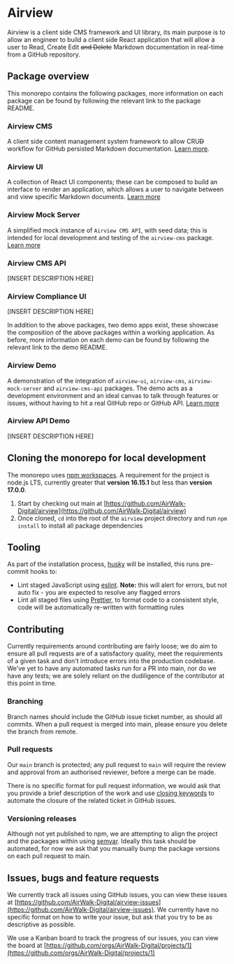 # Airview

Airview is a client side CMS framework and UI library, its main purpose is to allow an engineer to build a client side React application that will allow a user to Read, Create Edit ~~and Delete~~ Markdown documentation in real-time from a GitHub repository.

## Package overview

This monorepo contains the following packages, more information on each package can be found by following the relevant link to the package README.

### Airview CMS

A client side content management system framework to allow CRU~~D~~ workflow for GitHub persisted Markdown documentation. [Learn more](https://github.com/AirWalk-Digital/airview/tree/main/packages/airview-cms).

### Airview UI

A collection of React UI components; these can be composed to build an interface to render an application, which allows a user to navigate between and view specific Markdown documents. [Learn more](https://github.com/AirWalk-Digital/airview/tree/main/packages/airview-ui)

### Airview Mock Server

A simplified mock instance of `Airview CMS API`, with seed data; this is intended for local development and testing of the `airview-cms` package. [Learn more](https://github.com/AirWalk-Digital/airview/tree/main/packages/airview-mock-server)

### Airview CMS API

[INSERT DESCRIPTION HERE]

### Airview Compliance UI

[INSERT DESCRIPTION HERE]

In addition to the above packages, two demo apps exist, these showcase the composition of the above packages within a working application. As before, more information on each demo can be found by following the relevant link to the demo README.

### Airview Demo

A demonstration of the integration of `airview-ui`, `airview-cms`, `airview-mock-server` and `airview-cms-api` packages. The demo acts as a development environment and an ideal canvas to talk through features or issues, without having to hit a real GitHub repo or GitHub API. [Learn more](https://github.com/AirWalk-Digital/airview/tree/main/apps/airview-demo)

### Airview API Demo

[INSERT DESCRIPTION HERE]

## Cloning the monorepo for local development

The monorepo uses [npm workspaces](https://docs.npmjs.com/cli/v8/using-npm/workspaces). A requirement for the project is node.js LTS, currently greater that **version 16.15.1** but less than **version 17.0.0**.

1. Start by checking out main at [https://github.com/AirWalk-Digital/airview](https://github.com/AirWalk-Digital/airview)
2. Once cloned, `cd` into the root of the `airview` project directory and run `npm install` to install all package dependencies

## Tooling

As part of the installation process, [husky](https://typicode.github.io/husky/#/) will be installed, this runs pre-commit hooks to:

- Lint staged JavaScript using [eslint](https://eslint.org/). **Note:** this will alert for errors, but not auto fix - you are expected to resolve any flagged errors
- Lint all staged files using [Prettier](https://prettier.io/), to format code to a consistent style, code will be automatically re-written with formatting rules

## Contributing

Currently requirements around contributing are fairly loose; we do aim to ensure all pull requests are of a satisfactory quality, meet the requirements of a given task and don't introduce errors into the production codebase. We've yet to have any automated tasks run for a PR into main, nor do we have any tests; we are solely reliant on the dudiligence of the contributor at this point in time.

### Branching

Branch names should include the GitHub issue ticket number, as should all commits. When a pull request is merged into main, please ensure you delete the branch from remote.

### Pull requests

Our `main` branch is protected; any pull request to `main` will require the review and approval from an authorised reviewer, before a merge can be made.

There is no specific format for pull request information, we would ask that you provide a brief description of the work and use [closing keywords](https://docs.github.com/en/issues/tracking-your-work-with-issues/linking-a-pull-request-to-an-issue) to automate the closure of the related ticket in GitHub issues.

### Versioning releases

Although not yet published to npm, we are attempting to align the project and the packages within using [semvar](https://semver.org/). Ideally this task should be automated, for now we ask that you manually bump the package versions on each pull request to main.

## Issues, bugs and feature requests

We currently track all issues using GitHub issues, you can view these issues at [https://github.com/AirWalk-Digital/airview-issues](https://github.com/AirWalk-Digital/airview-issues). We currently have no specific format on how to write your issue, but ask that you try to be as descriptive as possible.

We use a Kanban board to track the progress of our issues, you can view the board at [https://github.com/orgs/AirWalk-Digital/projects/1](https://github.com/orgs/AirWalk-Digital/projects/1)
